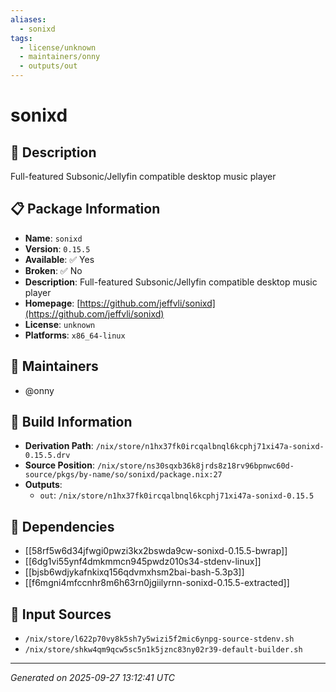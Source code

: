 ```yaml
---
aliases:
  - sonixd
tags:
  - license/unknown
  - maintainers/onny
  - outputs/out
---
```


# sonixd

## 📝 Description

Full-featured Subsonic/Jellyfin compatible desktop music player

## 📋 Package Information

- **Name**: `sonixd`
- **Version**: `0.15.5`
- **Available**: ✅ Yes
- **Broken**: ✅ No
- **Description**: Full-featured Subsonic/Jellyfin compatible desktop music player
- **Homepage**: [https://github.com/jeffvli/sonixd](https://github.com/jeffvli/sonixd)
- **License**: `unknown`
- **Platforms**: `x86_64-linux`
## 👥 Maintainers

- @onny


## 🔧 Build Information

- **Derivation Path**: `/nix/store/n1hx37fk0ircqalbnql6kcphj71xi47a-sonixd-0.15.5.drv`
- **Source Position**: `/nix/store/ns30sqxb36k8jrds8z18rv96bpnwc60d-source/pkgs/by-name/so/sonixd/package.nix:27`
- **Outputs**:
  - `out`:  `/nix/store/n1hx37fk0ircqalbnql6kcphj71xi47a-sonixd-0.15.5`

## 🔗 Dependencies

- [[58rf5w6d34jfwgi0pwzi3kx2bswda9cw-sonixd-0.15.5-bwrap]]
- [[6dg1vi55ynf4dmkmmcn945pwdz010s34-stdenv-linux]]
- [[bjsb6wdjykafnkixq156qdvmxhsm2bai-bash-5.3p3]]
- [[f6mgni4mfccnhr8m6h63rn0jgiilyrnn-sonixd-0.15.5-extracted]]

## 📁 Input Sources

- `/nix/store/l622p70vy8k5sh7y5wizi5f2mic6ynpg-source-stdenv.sh`
- `/nix/store/shkw4qm9qcw5sc5n1k5jznc83ny02r39-default-builder.sh`

---
*Generated on 2025-09-27 13:12:41 UTC*
